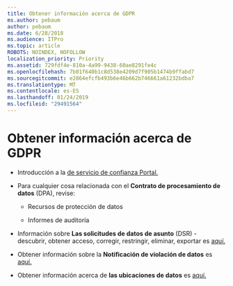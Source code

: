 ```yaml
---
title: Obtener información acerca de GDPR
ms.author: pebaum
author: pebaum
ms.date: 6/28/2018
ms.audience: ITPro
ms.topic: article
ROBOTS: NOINDEX, NOFOLLOW
localization_priority: Priority
ms.assetid: 729fdf4e-810a-4a99-9438-60ae8291fe4c
ms.openlocfilehash: 7b01f640b1c8d538e4209d7f905b1474b9ffabd7
ms.sourcegitcommit: e2864efcfb493b6e46b662b746661a61232bdba7
ms.translationtype: MT
ms.contentlocale: es-ES
ms.lasthandoff: 01/24/2019
ms.locfileid: "29491564"
---
```

# <a name="information-about-gdpr"></a>Obtener información acerca de GDPR

- Introducción a la [de servicio de confianza Portal.](https://servicetrust.microsoft.com/ViewPage/GDPRGetStarted)
    
- Para cualquier cosa relacionada con el **Contrato de procesamiento de datos** (DPA), revise: 
    
  - Recursos de protección de datos
    
  - Informes de auditoría
    
- Información sobre **Las solicitudes de datos de asunto** (DSR) - descubrir, obtener acceso, corregir, restringir, eliminar, exportar es [aquí.](https://docs.microsoft.com/en-us/microsoft-365/compliance/gdpr-dsr-office365)
    
- Obtener información sobre la **Notificación de violación de datos** es [aquí.](https://servicetrust.microsoft.com/ViewPage/GDPRBreach)
    
- Obtener información acerca de **las ubicaciones de datos** es [aquí.](https://products.office.com/en-us/where-is-your-data-located?ms.officeurl=datamaps&amp;geo=All#All)
    


